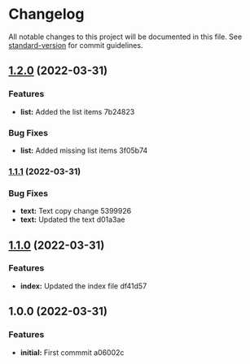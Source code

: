 # Changelog

All notable changes to this project will be documented in this file. See [standard-version](https://github.com/conventional-changelog/standard-version) for commit guidelines.

## [1.2.0](///compare/v1.1.1...v1.2.0) (2022-03-31)


### Features

* **list:** Added the list items 7b24823


### Bug Fixes

* **list:** Added missing list items 3f05b74

### [1.1.1](///compare/v1.1.0...v1.1.1) (2022-03-31)


### Bug Fixes

* **text:** Text copy change 5399926
* **text:** Updated the text d01a3ae

## [1.1.0](///compare/v1.0.0...v1.1.0) (2022-03-31)


### Features

* **index:** Updated the index file df41d57

## 1.0.0 (2022-03-31)


### Features

* **initial:** First commmit a06002c
